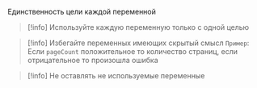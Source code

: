  Единственность цели каждой переменной

>[!info] Используйте каждую переменную только с одной целью

>[!info] Избегайте переменных имеющих скрытый смысл
>`Пример`: Если `pageCount` положительное то количество страниц, если отрицательное то произошла ошибка

>[!info] Не оставлять не используемые переменные
